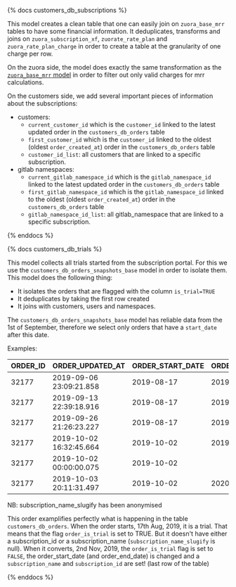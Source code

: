 {% docs customers_db_subscriptions %}

This model creates a clean table that one can easily join on `zuora_base_mrr` tables to have some financial information. It deduplicates, transforms and joins on `zuora_subscription_xf`, `zuorate_rate_plan` and `zuora_rate_plan_charge` in order to create a table at the granularity of one charge per row.

On the zuora side, the model does exactly the same transformation as the [`zuora_base_mrr` model](https://gitlab-data.gitlab.io/analytics/dbt/snowflake/#!/model/model.gitlab_snowflake.zuora_base_mrr) in order to filter out only valid charges for mrr calculations.

On the customers side, we add several important pieces of information about the subscriptions:

* customers: 
  * `current_customer_id` which is the `customer_id` linked to the latest updated order in the `customers_db_orders` table 
  * `first_customer_id` which is the `customer_id` linked to the oldest (oldest `order_created_at`) order in the `customers_db_orders` table
  * `customer_id_list`: all customers that are linked to a specific subscription.  
* gitlab namespaces: 
  * `current_gitlab_namespace_id` which is the `gitlab_namespace_id` linked to the latest updated order in the `customers_db_orders` table 
  * `first_gitlab_namespace_id` which is the `gitlab_namespace_id` linked to the oldest (oldest `order_created_at`) order in the `customers_db_orders` table
  * `gitlab_namespace_id_list`: all gitlab_namespace that are linked to a specific subscription.

{% enddocs %}

{% docs customers_db_trials %}

This model collects all trials started from the subscription portal. For this we use the `customers_db_orders_snapshots_base` model in order to isolate them. This model does the following thing:

* It isolates the orders that are flagged with the column `is_trial=TRUE`
* It deduplicates by taking the first row created
* It joins with customers, users and namespaces. 

The `customers_db_orders_snapshots_base` model has reliable data from the 1st of September, therefore we select only orders that have a `start_date` after this date.

Examples:

| ORDER_ID | ORDER_UPDATED_AT        | ORDER_START_DATE  | ORDER_END_DATE | ORDER_IS_TRIAL | SUBSCRIPTION_NAME_SLUGIFY |
|----------|-------------------------|-------------------|----------------|----------------|---------------------------|
| 32177    | 2019-09-06 23:09:21.858 | 2019-08-17        | 2019-09-15     | TRUE           |                           |
| 32177    | 2019-09-13 22:39:18.916 | 2019-08-17        | 2019-09-27     | TRUE           |                           |
| 32177    | 2019-09-26 21:26:23.227 | 2019-08-17        | 2019-10-02     | TRUE           |                           |
| 32177    | 2019-10-02 16:32:45.664 | 2019-10-02        | 2019-10-04     | TRUE           |                           |
| 32177    | 2019-10-02 00:00:00.075 | 2019-10-02        |                | FALSE          |                           |
| 32177    | 2019-10-03 20:11:31.497 | 2019-10-02        | 2020-10-02     | FALSE          | order-1-name-gold         |

NB: subscription_name_slugify has been anonymised

This order examplifies perfectly what is happening in the table `customers_db_orders`. When the order starts, 17th Aug, 2019, it is a trial. That means that the flag `order_is_trial` is set to TRUE. But it doesn't have either a subscription_id or a subscription_name (`subscription_name_slugify` is null). When it converts, 2nd Nov, 2019, the `order_is_trial` flag is set to `FALSE`, the order_start_date (and order_end_date) is changed and a `subscription_name` and `subscription_id` are set! (last row of the table)


{% enddocs %}
